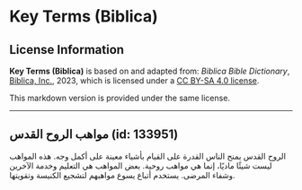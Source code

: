 # Key Terms (Biblica)

## License Information

**Key Terms (Biblica)** is based on and adapted from: _Biblica Bible Dictionary_, [Biblica, Inc.](https://www.biblica.com/), 2023, which is licensed under a [CC BY-SA 4.0 license](https://creativecommons.org/licenses/by-sa/4.0/legalcode.en).

This markdown version is provided under the same license.



--------------------------------

## مواهب الروح القدس (id: 133951)

الروح القدس يمنح الناس القدرة على القيام بأشياء معينة على أكمل وجه. هذه المواهب ليست شيئًا ماديًا، إنما هي مواهب روحية. بعض المواهب هي التعليم وخدمة الآخرين وشفاء المرضى. يستخدم أتباع يسوع مواهبهم لتشجيع الكنيسة وتقويتها.


